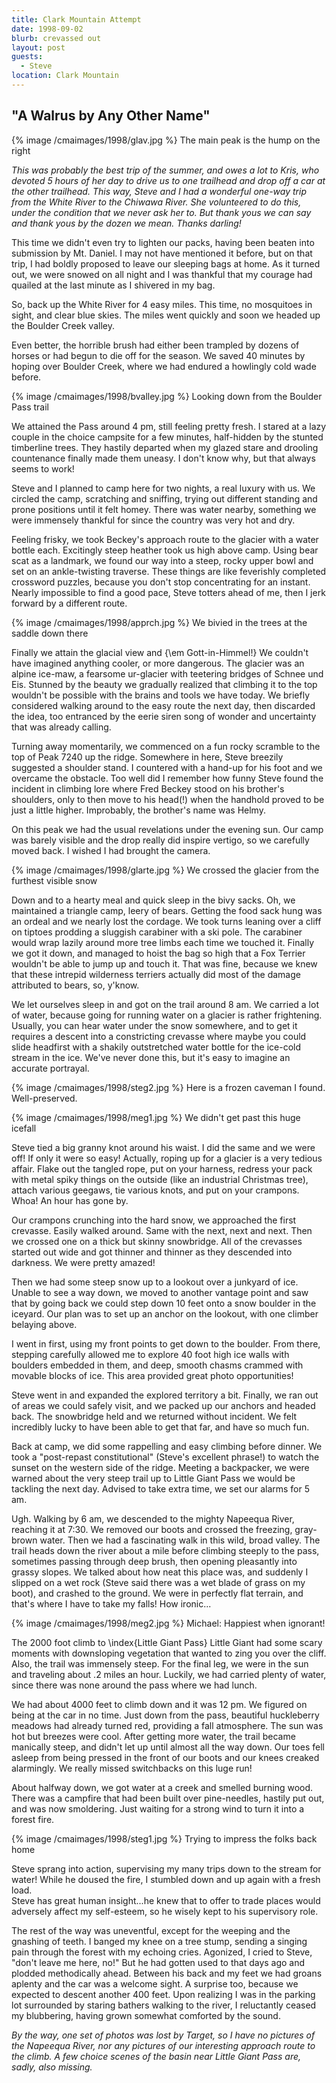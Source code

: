 ```yaml
---
title: Clark Mountain Attempt
date: 1998-09-02
blurb: crevassed out
layout: post
guests:
  - Steve
location: Clark Mountain
---
```


"A Walrus by Any Other Name"
-----------

{% image /cmaimages/1998/glav.jpg %}
The main peak is the hump on the right


*This was probably the best trip of the summer, and owes a lot
to Kris, who devoted 5 hours of her day to drive us to
one trailhead and drop off a car at the other trailhead.  This
way, Steve and I had a wonderful one-way trip from the White River to
the Chiwawa River.  She volunteered to do this, under the condition
that we never ask her to.  But thank yous we can say
and thank yous by the dozen we mean.  Thanks darling!*



This time we didn't even try to 
lighten our packs, having been
beaten into submission by Mt. Daniel.  I may not have mentioned
it before, but on that trip, I had boldly proposed to leave
our sleeping bags at home.  As it turned out, we were snowed
on all night and I was thankful that my courage had quailed
at the last minute as I shivered in my bag.



So, back up the White River for 4 easy miles.  This time, no mosquitoes in
sight, and clear blue skies.  The miles went quickly and soon we headed up the
Boulder Creek valley.



Even better, the horrible brush had either been trampled by
dozens of horses or had begun to die off for the season.
We saved 40 minutes by hoping over Boulder Creek, where we
had endured a howlingly cold wade before.



{% image /cmaimages/1998/bvalley.jpg %}
Looking down from the Boulder Pass trail


We attained the Pass around 4 pm, still feeling pretty fresh.  I stared at a
lazy couple in the choice campsite for a few minutes, half-hidden by the stunted
timberline trees.  They hastily departed when my glazed stare and drooling
countenance finally made them uneasy.  I don't know why, but that always seems
to work!



Steve and I planned to camp here for two nights, a real luxury
with us.  We circled the camp, scratching and sniffing, trying
out different standing and prone positions until it felt
homey.  There was water nearby, something we were immensely
thankful for since the country was very hot and dry.



Feeling frisky, we took Beckey's approach route to the glacier
with a water bottle each.  Excitingly steep heather took
us high above camp.  Using bear scat as a landmark, we found
our way into a steep, rocky upper bowl and set on an ankle-twisting
traverse.  These things are like feverishly completed crossword
puzzles, because you don't stop concentrating for an instant.
Nearly impossible to find a good pace, Steve totters ahead of
me, then I jerk forward by a different route.




{% image /cmaimages/1998/apprch.jpg %}
We bivied in the trees at the saddle down there


Finally we attain the glacial view and {\em Gott-in-Himmel!}  We couldn't
have imagined anything cooler, or more dangerous.  The glacier
was an alpine ice-maw, a fearsome ur-glacier with teetering
bridges of Schnee und Eis.  Stunned by the beauty we gradually
realized that climbing it to the top wouldn't be possible with
the brains and tools we have today.  We briefly considered
walking around to the easy route the next day, then discarded the
idea, too entranced by the eerie siren song of wonder and uncertainty
that was already calling.



Turning away momentarily, we commenced on a fun rocky scramble to
the top of Peak 7240 up the ridge.  Somewhere in here, Steve breezily
suggested a shoulder stand.  I countered with a hand-up for his
foot and we overcame the obstacle.  Too well did I remember how
funny Steve found the incident in climbing lore where Fred Beckey
stood on his brother's shoulders, only to then move to his head(!)
when the handhold proved to be just a little higher.  Improbably,
the brother's name was Helmy.



On this peak we had the usual revelations under the evening sun.
Our camp was barely visible and the drop really did inspire
vertigo, so we carefully moved back.  I wished I had brought
the camera.

{% image /cmaimages/1998/glarte.jpg %}
We crossed the glacier from the furthest visible snow


Down and to a hearty meal and quick sleep in the bivy sacks.
Oh, we maintained a triangle camp, leery of bears.  Getting the
food sack hung was an ordeal and we nearly lost the cordage.  We
took turns leaning over a cliff on tiptoes prodding a sluggish
carabiner with a ski pole.  The carabiner would wrap lazily around
more tree limbs each time we touched it.  Finally we got it down,
and managed to hoist the bag so high that a Fox Terrier wouldn't
be able to jump up and touch it.  That was fine, because we knew
that these intrepid wilderness terriers actually did most of the
damage attributed to bears, so, y'know.



We let ourselves sleep in and got on the trail around 8 am.  We
carried a lot of water, because going for running water on a 
glacier is rather frightening.  Usually, you can hear water
under the snow somewhere, and to get it requires a descent into
a constricting crevasse where maybe you could slide headfirst
with a shakily outstretched water bottle for the ice-cold stream
in the ice.  We've never done this, but it's easy to imagine
an accurate portrayal.  


{% image /cmaimages/1998/steg2.jpg %}
Here is a frozen caveman I found. Well-preserved.

{% image /cmaimages/1998/meg1.jpg %}
We didn't get past this huge icefall


Steve tied a big granny knot around his waist.  I did the same and
we were off!  If only it were so easy!  Actually, roping up for a
glacier is a very tedious affair.  Flake out the tangled rope, put
on your harness, redress your pack with metal spiky things on the
outside (like an industrial Christmas tree), attach various geegaws,
tie various knots, and put on your crampons.  Whoa!  An hour has
gone by.  



Our crampons crunching into the hard snow, we approached the first
crevasse.  Easily walked around.  Same with the next, next and next.
Then we crossed one on a thick but skinny snowbridge.  All of
the crevasses started out wide and got thinner and thinner as they
descended into darkness.  We were pretty amazed!



Then we had some steep snow up to a lookout over a junkyard of
ice.  Unable to see a way down, we moved to another vantage point
and saw that by going back we could step down 10 feet onto a
snow boulder in the iceyard.  Our plan was to set up an anchor on
the lookout, with one climber belaying above.



I went in first, using my front points to get down to the boulder.
From there, stepping carefully allowed me to explore 40 foot high
ice walls with boulders embedded in them, and deep, smooth chasms
crammed with movable blocks of ice.  This area provided great
photo opportunities!



Steve went in and expanded the explored territory a bit.  Finally,
we ran out of areas we could safely visit, and we packed up our
anchors and headed back.  The snowbridge held and we returned without
incident.  We felt incredibly lucky to have been able to get that
far, and have so much fun.



Back at camp, we did some rappelling and easy climbing before dinner.
We took a "post-repast constitutional" (Steve's excellent phrase!) 
to watch the sunset on the western side of the ridge.  Meeting a
backpacker, we were warned about the very steep trail up to Little
Giant Pass we would be tackling the next day.  Advised to take
extra time, we set our alarms for 5 am.




Ugh.  Walking by 6 am, we descended to the mighty Napeequa River, reaching it at
7:30.  We removed our boots and crossed the freezing, gray-brown water.  Then we
had a fascinating walk in this wild, broad valley.  The trail heads down the
river about a mile before climbing steeply to the pass, sometimes passing
through deep brush, then opening pleasantly into grassy slopes.  We talked about
how neat this place was, and suddenly I slipped on a wet rock (Steve said there
was a wet blade of grass on my boot), and crashed to the ground.  We were in
perfectly flat terrain, and that's where I have to take my falls!  How ironic...




{% image /cmaimages/1998/meg2.jpg %}
Michael: Happiest when ignorant!


The 2000 foot climb to \index{Little Giant Pass}
Little Giant had some scary moments
with downsloping vegetation that wanted to zing you over the
cliff.  Also, the trail was immensely steep.  For the final
leg, we were in the sun and traveling about .2 miles an hour.
Luckily, we had carried plenty of water, since there was none
around the pass where we had lunch.



We had about 4000 feet to climb down and it was 12 pm.  We figured
on being at the car in no time.  Just down from the pass,
beautiful huckleberry meadows had already turned red, providing
a fall atmosphere.  The sun was hot but breezes were cool.
After getting more water, the trail became manically steep,
and didn't let up until almost all the way down.  Our toes
fell asleep from being pressed in the front of our boots and
our knees creaked alarmingly.  We really missed switchbacks
on this luge run!



About halfway down, we got water at a creek and smelled burning
wood.  There was a campfire that had been built over pine-needles,
hastily put out, and was now smoldering.  Just waiting for a
strong wind to turn it into a forest fire.

{% image /cmaimages/1998/steg1.jpg %}
Trying to impress the folks back home


Steve sprang into action, supervising my many trips down to the
stream for water!  While he doused the fire, I stumbled down
and up again with a fresh load.  
Steve has great human insight...he knew that
to offer to trade places would adversely affect my self-esteem, so
he wisely kept to his supervisory role.



The rest of the way was uneventful, except for the weeping and the
gnashing of teeth.  I banged my knee on a tree stump, sending a
singing pain through the forest with my echoing cries.  Agonized, I
cried to Steve, "don't leave me here, no!"  But he had gotten used
to that days ago and plodded methodically ahead.  Between his
back and my feet we had groans aplenty and the car was a welcome
sight.  A surprise too, because we expected to descent another
400 feet.  Upon realizing I was in the parking lot surrounded by
staring bathers walking to the river, I reluctantly ceased my blubbering,
having grown somewhat comforted by the sound.



*By the way, one set of photos was lost by Target, so I have no
pictures of the Napeequa River, nor any pictures of our interesting
approach route to the climb.  A few choice scenes of the basin
near Little Giant Pass are, sadly, also missing.*


